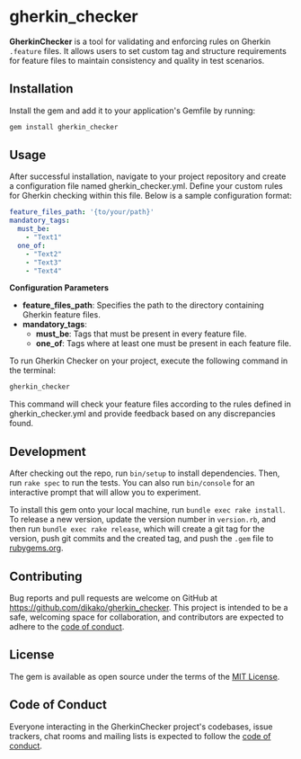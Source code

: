 # gherkin_checker

**GherkinChecker** is a tool for validating and enforcing rules on Gherkin `.feature` files. It allows users to set custom tag and structure requirements for feature files to maintain consistency and quality in test scenarios.

## Installation

Install the gem and add it to your application's Gemfile by running:

```sh
gem install gherkin_checker
````

## Usage

After successful installation, navigate to your project repository and create a configuration file named gherkin_checker.yml. Define your custom rules for Gherkin checking within this file. Below is a sample configuration format:

```yaml
feature_files_path: '{to/your/path}'
mandatory_tags:
  must_be:
    - "Text1"
  one_of:
    - "Text2"
    - "Text3"
    - "Text4"
```

**Configuration Parameters**

- **feature_files_path**: Specifies the path to the directory containing Gherkin feature files.
- **mandatory_tags**:
    - **must_be**: Tags that must be present in every feature file.
    - **one_of**: Tags where at least one must be present in each feature file.

To run Gherkin Checker on your project, execute the following command in the terminal:

```sh
gherkin_checker
````

This command will check your feature files according to the rules defined in gherkin_checker.yml and provide feedback based on any discrepancies found.

## Development

After checking out the repo, run `bin/setup` to install dependencies. Then, run `rake spec` to run the tests. You can also run `bin/console` for an interactive prompt that will allow you to experiment.

To install this gem onto your local machine, run `bundle exec rake install`. To release a new version, update the version number in `version.rb`, and then run `bundle exec rake release`, which will create a git tag for the version, push git commits and the created tag, and push the `.gem` file to [rubygems.org](https://rubygems.org).

## Contributing

Bug reports and pull requests are welcome on GitHub at https://github.com/dikako/gherkin_checker. This project is intended to be a safe, welcoming space for collaboration, and contributors are expected to adhere to the [code of conduct](https://github.com/[USERNAME]/gherkin_checker/blob/main/CODE_OF_CONDUCT.md).

## License

The gem is available as open source under the terms of the [MIT License](https://opensource.org/licenses/MIT).

## Code of Conduct

Everyone interacting in the GherkinChecker project's codebases, issue trackers, chat rooms and mailing lists is expected to follow the [code of conduct](https://github.com/[USERNAME]/gherkin_checker/blob/main/CODE_OF_CONDUCT.md).
